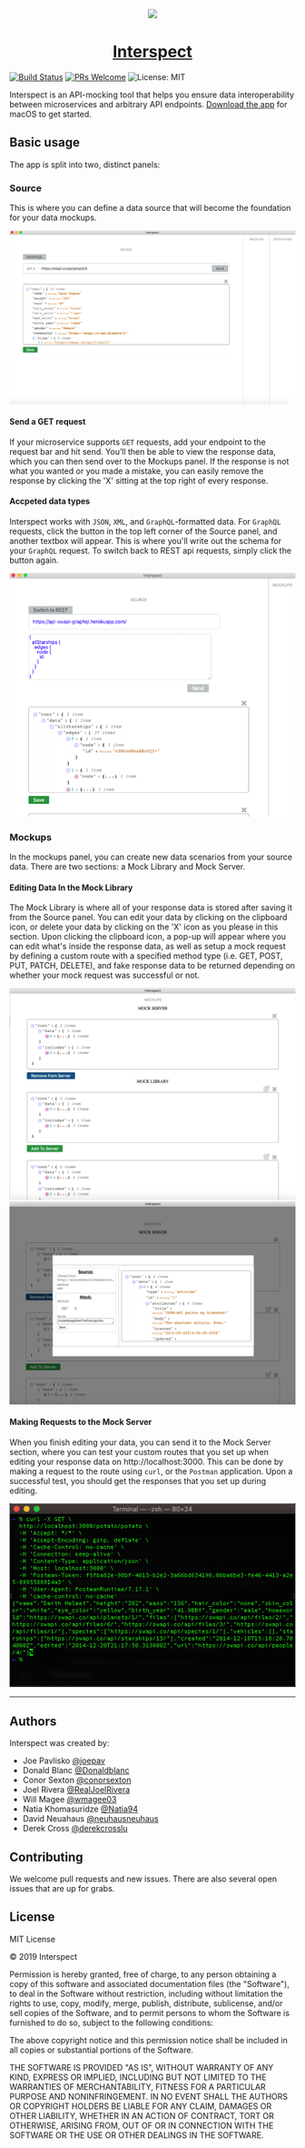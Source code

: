 <p align="center">
  <img src="https://github.com/oslabs-beta/Interspect/blob/master/public/icon_png.png" width="128" />
  <h1 align="center"><a href="https://interspect.io/">Interspect</a></h1>
</p>

[![Build Status](https://travis-ci.com/oslabs-beta/Interspect.svg?branch=master)](https://travis-ci.com/oslabs-beta/apimocking)
[![PRs Welcome](https://img.shields.io/badge/PRs-welcome-brightgreen.svg)](https://github.com/oslabs-beta/Interspect/pulls)
![License: MIT](https://img.shields.io/badge/License-MIT-yellow.svg)

Interspect is an API-mocking tool that helps you ensure data interoperability between microservices and arbitrary API endpoints. [Download the app](https://github.com/oslabs-beta/Interspect/releases/download/1.0.0/Interspect-macOS-x64.zip) for macOS to get started.

## Basic usage
The app is split into two, distinct panels:

### Source
This is where you can define a data source that will become the foundation for your data mockups.

![Screenshot of source panel](/assets/screenshots/SourcePanel.png)

#### Send a GET request
If your microservice supports `GET` requests, add your endpoint to the request bar and hit send. You’ll then be able to view the response data, which you can then send over to the Mockups panel. If the response is not what you wanted or you made a mistake, you can easily remove the response by clicking the 'X' sitting at the top right of every response.

#### Accpeted data types
Interspect works with `JSON`, `XML`, and `GraphQL`-formatted data. For `GraphQL` requests, click the button in the top left corner of the Source panel, and another textbox will appear. This is where you'll write out the schema for your `GraphQL` request. To switch back to REST api requests, simply click the button again.

![Screenshot of source panel with GraphQL setting](/assets/screenshots/SourceGQL.png)

### Mockups
In the mockups panel, you can create new data scenarios from your source data. There are two sections: a Mock Library and Mock Server.

#### Editing Data In the Mock Library
The Mock Library is where all of your response data is stored after saving it from the Source panel. You can edit your data by clicking on the clipboard icon, or delete your data by clicking on the 'X' icon as you please in this section. Upon clicking the clipboard icon, a pop-up will appear where you can edit what's inside the response data, as well as setup a mock request by defining a custom route with a specified method type (i.e. GET, POST, PUT, PATCH, DELETE), and fake response data to be returned depending on whether your mock request was successful or not. 


![Screenshot of mock panel with edit mode](/assets/screenshots/mockDataPanel.png)
![Screenshot of mock panel with edit mode](/assets/screenshots/MockData.png)

#### Making Requests to the Mock Server
When you finish editing your data, you can send it to the Mock Server section, where you can test your custom routes that you set up when editing your response data on http://localhost:3000. This can be done by making a request to the route using `curl`, or the `Postman` application. Upon a successful test, you should get the responses that you set up during editing.

![Screenshot of a curl request to a custom route](/assets/screenshots/curl-request.png)


----
## Authors
Interspect was created by:

- Joe Pavlisko [@joepav](https://github.com/joepav)
- Donald Blanc [@Donaldblanc](https://github.com/Donaldblanc)
- Conor Sexton [@conorsexton](https://github.com/conorsexton)
- Joel Rivera [@RealJoelRivera](https://github.com/RealJoelRivera)
- Will Magee [@wmagee03](https://github.com/wmagee03)
- Natia Khomasuridze [@Natia94](https://github.com/Natia94)
- David Neuahaus [@neuhausneuhaus](https://github.com/neuhausneuhaus)
- Derek Cross [@derekcrosslu](https://github.com/derekcrosslu)

## Contributing
We welcome pull requests and new issues. There are also several open issues that are up for grabs. 

## License
MIT License

© 2019 Interspect

Permission is hereby granted, free of charge, to any person obtaining a copy
of this software and associated documentation files (the "Software"), to deal
in the Software without restriction, including without limitation the rights
to use, copy, modify, merge, publish, distribute, sublicense, and/or sell
copies of the Software, and to permit persons to whom the Software is
furnished to do so, subject to the following conditions:

The above copyright notice and this permission notice shall be included in all
copies or substantial portions of the Software.

THE SOFTWARE IS PROVIDED "AS IS", WITHOUT WARRANTY OF ANY KIND, EXPRESS OR
IMPLIED, INCLUDING BUT NOT LIMITED TO THE WARRANTIES OF MERCHANTABILITY,
FITNESS FOR A PARTICULAR PURPOSE AND NONINFRINGEMENT. IN NO EVENT SHALL THE
AUTHORS OR COPYRIGHT HOLDERS BE LIABLE FOR ANY CLAIM, DAMAGES OR OTHER
LIABILITY, WHETHER IN AN ACTION OF CONTRACT, TORT OR OTHERWISE, ARISING FROM,
OUT OF OR IN CONNECTION WITH THE SOFTWARE OR THE USE OR OTHER DEALINGS IN THE
SOFTWARE.

